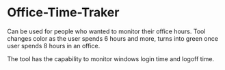 # Office-Time-Traker

Can be used for people who wanted to monitor their office hours. Tool changes color as the user spends 6 hours and more, turns into green once user spends 8 hours in an office.

The tool has the capability to monitor windows login time and logoff time.

